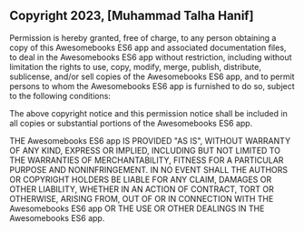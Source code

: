 ## Copyright 2023, [Muhammad Talha Hanif]

Permission is hereby granted, free of charge, to any person obtaining a copy of this Awesomebooks ES6 app and associated documentation files, to deal in the Awesomebooks ES6 app without restriction, including without limitation the rights to use, copy, modify, merge, publish, distribute, sublicense, and/or sell copies of the Awesomebooks ES6 app, and to permit persons to whom the Awesomebooks ES6 app is furnished to do so, subject to the following conditions:

The above copyright notice and this permission notice shall be included in all copies or substantial portions of the Awesomebooks ES6 app.

THE Awesomebooks ES6 app IS PROVIDED "AS IS", WITHOUT WARRANTY OF ANY KIND, EXPRESS OR IMPLIED, INCLUDING BUT NOT LIMITED TO THE WARRANTIES OF MERCHANTABILITY, FITNESS FOR A PARTICULAR PURPOSE AND NONINFRINGEMENT. IN NO EVENT SHALL THE AUTHORS OR COPYRIGHT HOLDERS BE LIABLE FOR ANY CLAIM, DAMAGES OR OTHER LIABILITY, WHETHER IN AN ACTION OF CONTRACT, TORT OR OTHERWISE, ARISING FROM, OUT OF OR IN CONNECTION WITH THE Awesomebooks ES6 app OR THE USE OR OTHER DEALINGS IN THE Awesomebooks ES6 app.

